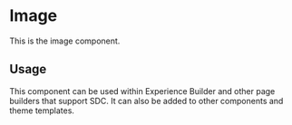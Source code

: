 
# Image

This is the image component.

## Usage

This component can be used within Experience Builder and other page builders
that support SDC. It can also be added to other components and theme templates.

